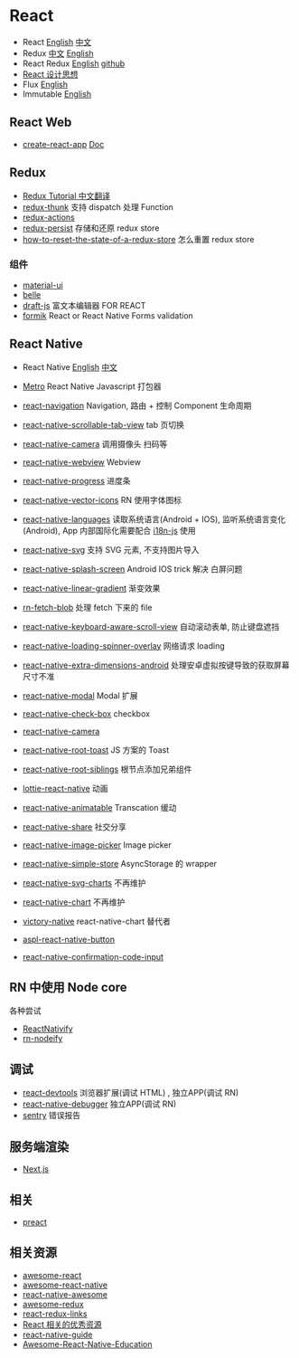 # React

- React [English](https://reactjs.org/) [中文](https://react.docschina.org/)
- Redux [中文](http://cn.redux.js.org/) [English](https://redux.js.org/)
- React Redux [English](https://react-redux.js.org/) [github](https://github.com/reduxjs/react-redux)
- [React 设计思想](https://github.com/react-guide/react-basic)
- Flux [English](https://github.com/facebook/flux)
- Immutable [English](https://github.com/facebook/immutable-js)

## React Web

- [create-react-app](https://github.com/facebook/create-react-app) [Doc](https://facebook.github.io/create-react-app/)

## Redux

- [Redux Tutorial 中文翻译](https://github.com/react-guide/redux-tutorial-cn)
- [redux-thunk](https://github.com/reduxjs/redux-thunk) 支持 dispatch 处理 Function
- [redux-actions](https://github.com/redux-utilities/redux-actions)
- [redux-persist](https://github.com/rt2zz/redux-persist) 存储和还原 redux store
- [how-to-reset-the-state-of-a-redux-store](https://stackoverflow.com/questions/35622588/how-to-reset-the-state-of-a-redux-store) 怎么重置 redux store

### 组件

- [material-ui](https://github.com/mui-org/material-ui)
- [belle](https://github.com/nikgraf/belle/)
- [draft-js](https://github.com/facebook/draft-js) 富文本编辑器 FOR REACT
- [formik](https://github.com/jaredpalmer/formik) React or React Native Forms validation

## React Native

- React Native [English](https://facebook.github.io/react-native) [中文](https://reactnative.cn/)
- [Metro](https://github.com/facebook/metro) React Native Javascript 打包器

- [react-navigation](https://github.com/react-navigation/react-navigation) Navigation, 路由 + 控制 Component 生命周期
- [react-native-scrollable-tab-view](https://github.com/ptomasroos/react-native-scrollable-tab-view) tab 页切换
- [react-native-camera](https://github.com/react-native-community/react-native-camera) 调用摄像头 扫码等
- [react-native-webview](https://github.com/react-native-community/react-native-webview) Webview
- [react-native-progress](https://github.com/oblador/react-native-progress) 进度条
- [react-native-vector-icons](https://github.com/oblador/react-native-vector-icons) RN 使用字体图标
- [react-native-languages](https://github.com/react-native-community/react-native-languages) 读取系统语言(Android + IOS), 监听系统语言变化(Android), App 内部国际化需要配合 [i18n-js](https://github.com/fnando/i18n-js) 使用
- [react-native-svg](https://github.com/react-native-community/react-native-svg) 支持 SVG 元素, 不支持图片导入
- [react-native-splash-screen](https://github.com/crazycodeboy/react-native-splash-screen) Android IOS trick 解决 白屏问题
- [react-native-linear-gradient](https://github.com/react-native-community/react-native-linear-gradient) 渐变效果
- [rn-fetch-blob](https://github.com/joltup/rn-fetch-blob) 处理 fetch 下来的 file
- [react-native-keyboard-aware-scroll-view](https://github.com/APSL/react-native-keyboard-aware-scroll-view) 自动滚动表单, 防止键盘遮挡
- [react-native-loading-spinner-overlay](https://github.com/joinspontaneous/react-native-loading-spinner-overlay) 网络请求 loading
- [react-native-extra-dimensions-android](https://github.com/Sunhat/react-native-extra-dimensions-android) 处理安卓虚拟按键导致的获取屏幕尺寸不准
- [react-native-modal](https://github.com/react-native-community/react-native-modal) Modal 扩展
- [react-native-check-box](https://github.com/crazycodeboy/react-native-check-box) checkbox
- [react-native-camera](https://github.com/react-native-community/react-native-camera)
- [react-native-root-toast](https://github.com/magicismight/react-native-root-toast) JS 方案的 Toast
- [react-native-root-siblings](https://github.com/magicismight/react-native-root-siblings) 根节点添加兄弟组件
- [lottie-react-native](https://github.com/react-native-community/lottie-react-native) 动画
- [react-native-animatable](https://github.com/oblador/react-native-animatable) Transcation 缓动
- [react-native-share](https://github.com/react-native-community/react-native-share) 社交分享
- [react-native-image-picker](https://github.com/react-native-community/react-native-image-picker) Image picker
- [react-native-simple-store](https://github.com/jasonmerino/react-native-simple-store) AsyncStorage 的 wrapper
- [react-native-svg-charts](https://github.com/JesperLekland/react-native-svg-charts) 不再维护
- [react-native-chart](https://github.com/tomauty/react-native-chart) 不再维护
- [victory-native](https://github.com/FormidableLabs/victory-native) react-native-chart 替代者
- [aspl-react-native-button](https://github.com/APSL/react-native-button)
- [react-native-confirmation-code-input](https://github.com/ttdung11t2/react-native-confirmation-code-input)

## RN 中使用 Node core

各种尝试

- [ReactNativify](https://github.com/philikon/ReactNativify)
- [rn-nodeify](https://github.com/tradle/rn-nodeify)

## 调试

- [react-devtools](https://github.com/facebook/react-devtools) 浏览器扩展(调试 HTML) , 独立APP(调试 RN) 
- [react-native-debugger](https://github.com/jhen0409/react-native-debugger) 独立APP(调试 RN)
- [sentry](https://sentry.io/welcome/) 错误报告


## 服务端渲染

- [Next.js](https://github.com/zeit/next.js)

## 相关

- [preact](https://github.com/developit/preact)

## 相关资源

- [awesome-react](https://github.com/enaqx/awesome-react)
- [awesome-react-native](https://github.com/jondot/awesome-react-native)
- [react-native-awesome](https://github.com/crazycodeboy/react-native-awesome)
- [awesome-redux](https://github.com/xgrommx/awesome-redux)
- [react-redux-links](https://github.com/markerikson/react-redux-links)
- [React 相关的优秀资源](https://github.com/ywwhack/react-journey)
- [react-native-guide](https://github.com/reactnativecn/react-native-guide)
- [Awesome-React-Native-Education](https://github.com/hsavit1/Awesome-React-Native-Education)
